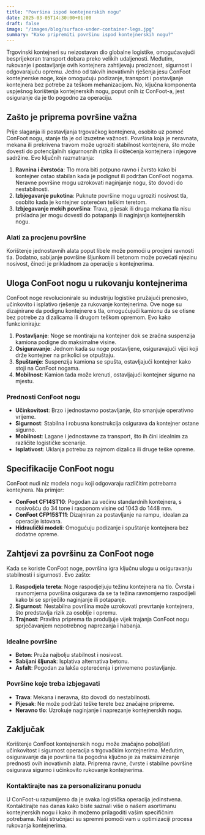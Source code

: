 ```yaml
---
title: "Površina ispod kontejnerskih nogu"
date: 2025-03-05T14:30:00+01:00
draft: false
image: "/images/blog/surface-under-container-legs.jpg"
summary: "Kako pripremiti površinu ispod kontejnerskih nogu?"
---
```


Trgovinski kontejneri su neizostavan dio globalne logistike, omogućavajući besprijekoran transport dobara preko velikih udaljenosti. Međutim, rukovanje i postavljanje ovih kontejnera zahtijevaju preciznost, sigurnost i odgovarajuću opremu. Jedno od takvih inovativnih rješenja jesu ConFoot kontejnerske noge, koje omogućuju podizanje, transport i postavljanje kontejnera bez potrebe za teškom mehanizacijom. No, ključna komponenta uspješnog korištenja kontejnerskih nogu, poput onih iz ConFoot-a, jest osiguranje da je tlo pogodno za operaciju.

## Zašto je priprema površine važna

Prije slaganja ili postavljanja trgovačkog kontejnera, osobito uz pomoć ConFoot nogu, stanje tla je od izuzetne važnosti. Površina koja je neravnata, mekana ili prekrivena travom može ugroziti stabilnost kontejnera, što može dovesti do potencijalnih sigurnosnih rizika ili oštećenja kontejnera i njegove sadržine. Evo ključnih razmatranja:

1. **Ravnina i čvrstoća**: Tlo mora biti potpuno ravno i čvrsto kako bi kontejner ostao stabilan kada je podignut ili podržan ConFoot nogama. Neravne površine mogu uzrokovati naginjanje nogu, što dovodi do nestabilnosti.
2. **Izbjegavanje pukotina**: Puknute površine mogu ugroziti nosivost tla, osobito kada je kontejner opterećen teškim teretom.
3. **Izbjegavanje mekih površina**: Trava, pijesak ili druga mekana tla nisu prikladna jer mogu dovesti do potapanja ili naginjanja kontejnerskih nogu.

### Alati za procjenu površine
Korištenje jednostavnih alata poput libele može pomoći u procjeni ravnosti tla. Dodatno, sabijanje površine šljunkom ili betonom može povećati njezinu nosivost, čineći je prikladnom za operacije s kontejnerima.

## Uloga ConFoot nogu u rukovanju kontejnerima

ConFoot noge revolucionirale su industriju logistike pružajući prenosivo, učinkovito i isplativo rješenje za rukovanje kontejnerima. Ove noge su dizajnirane da podignu kontejnere s tla, omogućujući kamionu da se otisne bez potrebe za dizalicama ili drugom teškom opremom. Evo kako funkcioniraju:

1. **Postavljanje**: Noge se montiraju na kontejner dok se zračna suspenzija kamiona podigne do maksimalne visine.
2. **Osiguravanje**: Jednom kada su noge postavljene, osiguravajući vijci koji drže kontejner na prikolici se otpuštaju.
3. **Spuštanje**: Suspenzija kamiona se spušta, ostavljajući kontejner kako stoji na ConFoot nogama.
4. **Mobilnost**: Kamion tada može krenuti, ostavljajući kontejner sigurno na mjestu.

### Prednosti ConFoot nogu
- **Učinkovitost**: Brzo i jednostavno postavljanje, što smanjuje operativno vrijeme.
- **Sigurnost**: Stabilna i robusna konstrukcija osigurava da kontejner ostane sigurno.
- **Mobilnost**: Lagane i jednostavne za transport, što ih čini idealnim za različite logističke scenarije.
- **Isplativost**: Uklanja potrebu za najmom dizalica ili druge teške opreme.

## Specifikacije ConFoot nogu

ConFoot nudi niz modela nogu koji odgovaraju različitim potrebama kontejnera. Na primjer:

- **ConFoot CF14ST10**: Pogodan za većinu standardnih kontejnera, s nosivošću do 34 tone i rasponom visine od 1043 do 1448 mm.
- **ConFoot CFP15ST11**: Dizajniran za postavljanje na rampu, idealan za operacije istovara.
- **Hidraulički modeli**: Omogućuju podizanje i spuštanje kontejnera bez dodatne opreme.

## Zahtjevi za površinu za ConFoot noge

Kada se koriste ConFoot noge, površina igra ključnu ulogu u osiguravanju stabilnosti i sigurnosti. Evo zašto:

1. **Raspodjela tereta**: Noge raspodjeljuju težinu kontejnera na tlo. Čvrsta i ravnomjerna površina osigurava da se ta težina ravnomjerno raspodijeli kako bi se spriječilo naginjanje ili potapanje.
2. **Sigurnost**: Nestabilna površina može uzrokovati prevrtanje kontejnera, što predstavlja rizik za osoblje i opremu.
3. **Trajnost**: Pravilna priprema tla produljuje vijek trajanja ConFoot nogu sprječavanjem nepotrebnog naprezanja i habanja.

### Idealne površine
- **Beton**: Pruža najbolju stabilnost i nosivost.
- **Sabijani šljunak**: Isplativa alternativa betonu.
- **Asfalt**: Pogodan za lakša opterećenja i privremeno postavljanje.

### Površine koje treba izbjegavati
- **Trava**: Mekana i neravna, što dovodi do nestabilnosti.
- **Pijesak**: Ne može podržati teške terete bez značajne pripreme.
- **Neravno tlo**: Uzrokuje naginjanje i naprezanje kontejnerskih nogu.

## Zaključak

Korištenje ConFoot kontejnerskih nogu može značajno poboljšati učinkovitost i sigurnost operacija s trgovačkim kontejnerima. Međutim, osiguravanje da je površina tla pogodna ključno je za maksimiziranje prednosti ovih inovativnih alata. Priprema ravne, čvrste i stabilne površine osigurava sigurno i učinkovito rukovanje kontejnerima.

### Kontaktirajte nas za personaliziranu ponudu
U ConFoot-u razumijemo da je svaka logistička operacija jedinstvena. Kontaktirajte nas danas kako biste saznali više o našem asortimanu kontejnerskih nogu i kako ih možemo prilagoditi vašim specifičnim potrebama. Naši stručnjaci su spremni pomoći vam u optimizaciji procesa rukovanja kontejnerima.